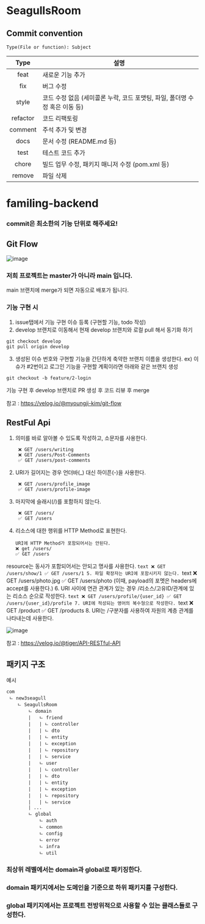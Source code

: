 # SeagullsRoom
    
## Commit convention    

```
Type(File or function): Subject
```

|    Type    | 설명                                             |
|:----------:|------------------------------------------------|
|    feat    | 새로운 기능 추가                                      |
|    fix     | 버그 수정                                          |
|   style    | 코드 수정 없음 (세미콜론 누락, 코드 포맷팅, 파일, 폴더명 수정 혹은 이동 등) |
|  refactor  | 코드 리팩토링                                        |
|  comment   | 주석 추가 및 변경                                     |
|    docs    | 문서 수정 (README.md 등)                            |
|    test    | 테스트 코드 추가                                      |
|   chore    | 빌드 업무 수정, 패키지 매니저 수정 (pom.xml 등)               |
|   remove   | 파일 삭제                                          |


# familing-backend

    
### commit은 최소한의 기능 단위로 해주세요!

## Git Flow

![image](https://github.com/Familing/familing-backend/assets/64734115/90aae5a5-1a90-4649-97a3-089f67a3cd37)

### 저희 프로젝트는 master가 아니라 main 입니다.

main 브랜치에 merge가 되면 자동으로 배포가 됩니다.

### 기능 구현 시
1. issue탭에서 기능 구현 이슈 등록 (구현할 기능, todo 작성)
2. develop 브랜치로 이동해서 현재 develop 브랜치와 로컬 pull 해서 동기화 하기
```
git checkout develop
git pull origin develop
```
3.  생성된 이슈 번호와 구현할 기능을 간단하게 축약한 브랜치 이름을 생성한다.
ex) 이슈가 #2번이고 로그인 기능을 구현할 계획이라면  아래와 같은 브랜치 생성

```
git checkout -b feature/2-login
```

기능 구현 후 develop 브랜치로 PR 생성 후 코드 리뷰 후 merge

참고 : https://velog.io/@myoungji-kim/git-flow

## RestFul Api 

1. 의미를 바로 알아볼 수 있도록 작성하고, 소문자를 사용한다.
   ```text
    ❌ GET /users/writing
    ❌ GET /users/Post-Comments
    ✅ GET /users/post-comments
2. URI가 길어지는 경우 언더바(_) 대신 하이픈(-)을 사용한다.
   ```text
    ❌ GET /users/profile_image
    ✅ GET /users/profile-image
3. 마지막에 슬래시(/)를 포함하지 않는다.
   ```text
    ❌ GET /users/
    ✅ GET /users
4. 리소스에 대한 행위를 HTTP Method로 표현한다.
    ```text
   URI에 HTTP Method가 포함되어서는 안된다.   
    ❌ get /users/
    ✅ GET /users
 resource는 동사가 포함되어서는 안되고 명사를 사용한다.
    ```text
     ❌ GET /users/show/1
     ✅ GET /users/1
5. 파일 확장자는 URI에 포함시키지 않는다.
    ```text
    ❌ GET /users/photo.jpg
    ✅ GET /users/photo (이때, payload의 포멧은 headers에 accept를 사용한다.)
6. URI 사이에 연관 관계가 있는 경우 /리소스/고유ID/관계에 있는 리소스 순으로 작성한다.
     ```text
    ❌ GET /users/profile/{user_id}
    ✅ GET /users/{user_id}/profile
7. URI에 적성되는 영어의 복수형으로 작성한다.
     ```text
    ❌ GET /product
    ✅ GET /products 
8. URI는 /구분자를 사용하여 자원의 계층 관계를 나타내는데 사용한다.
   

![image](https://github.com/Familing/familing-backend/assets/64734115/af9cf33d-4ba4-43ed-8adb-2dce12e31160)

참고 : https://velog.io/@tiger/API-RESTful-API

## 패키지 구조

예시

```
com
 ㄴ new3seagull
    ㄴ SeagullsRoom
        ㄴ domain
        |   ㄴ friend
        |   | ㄴ controller
        |   | ㄴ dto
        |   | ㄴ entity
        |   | ㄴ exception
        |   | ㄴ repository
        |   | ㄴ service
        |   ㄴ user
        |   | ㄴ controller
        |   | ㄴ dto
        |   | ㄴ entity
        |   | ㄴ exception
        |   | ㄴ repository
        |   | ㄴ service
        | ...
        ㄴ global
            ㄴ auth
            ㄴ common
            ㄴ config
            ㄴ error
            ㄴ infra
            ㄴ util
```
### 최상위 레벨에서는 domain과 global로 패키징한다.
### domain 패키지에서는 도메인을 기준으로 하위 패키지를 구성한다.
### global 패키지에서는 프로젝트 전방위적으로 사용할 수 있는 클래스들로 구성한다.
